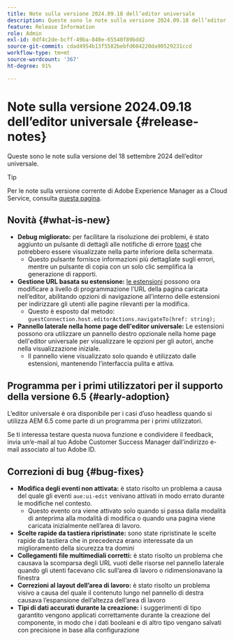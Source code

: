```yaml
---
title: Note sulla versione 2024.09.18 dell’editor universale
description: Queste sono le note sulla versione 2024.09.18 dell’editor universale.
feature: Release Information
role: Admin
exl-id: 0df4c2de-bcff-49ba-840e-65540f89bdd2
source-git-commit: cdad4954b13f5582bebfd604220da90529231ccd
workflow-type: tm+mt
source-wordcount: '367'
ht-degree: 91%

---
```


# Note sulla versione 2024.09.18 dell’editor universale {#release-notes}

Queste sono le note sulla versione del 18 settembre 2024 dell’editor universale.

>[!TIP]
>
>Per le note sulla versione corrente di Adobe Experience Manager as a Cloud Service, consulta [questa pagina](/help/release-notes/release-notes-cloud/release-notes-current.md).

## Novità {#what-is-new}

* **Debug migliorato:** per facilitare la risoluzione dei problemi, è stato aggiunto un pulsante di dettagli alle notifiche di errore [toast](https://spectrum.adobe.com/page/toast/) che potrebbero essere visualizzate nella parte inferiore della schermata.
   * Questo pulsante fornisce informazioni più dettagliate sugli errori, mentre un pulsante di copia con un solo clic semplifica la generazione di rapporti.
* **Gestione URL basata su estensione:** [le estensioni](/help/implementing/universal-editor/extending.md) possono ora modificare a livello di programmazione l’URL della pagina caricata nell’editor, abilitando opzioni di navigazione all’interno delle estensioni per indirizzare gli utenti alle pagine rilevanti per la modifica.
   * Questo è esposto dal metodo: `guestConnection.host.editorActions.navigateTo(href: string);`
* **Pannello laterale nella home page dell&#39;editor universale:** Le estensioni possono ora utilizzare un pannello destro opzionale nella home page dell&#39;editor universale per visualizzare le opzioni per gli autori, anche nella visualizzazione iniziale.
   * Il pannello viene visualizzato solo quando è utilizzato dalle estensioni, mantenendo l’interfaccia pulita e attiva.

## Programma per i primi utilizzatori per il supporto della versione 6.5 {#early-adoption}

L’editor universale è ora disponibile per i casi d’uso headless quando si utilizza AEM 6.5 come parte di un programma per i primi utilizzatori.

Se ti interessa testare questa nuova funzione e condividere il feedback, invia un’e-mail al tuo Adobe Customer Success Manager dall’indirizzo e-mail associato al tuo Adobe ID.

## Correzioni di bug {#bug-fixes}

* **Modifica degli eventi non attivata:** è stato risolto un problema a causa del quale gli eventi `aue:ui-edit` venivano attivati in modo errato durante le modifiche nel contesto.
   * Questo evento ora viene attivato solo quando si passa dalla modalità di anteprima alla modalità di modifica o quando una pagina viene caricata inizialmente nell’area di lavoro.
* **Scelte rapide da tastiera ripristinate:** sono state ripristinate le scelte rapide da tastiera che in precedenza erano interessate da un miglioramento della sicurezza tra domini
* **Collegamenti file multimediali corretti:** è stato risolto un problema che causava la scomparsa degli URL vuoti delle risorse nel pannello laterale quando gli utenti facevano clic sull’area di lavoro o ridimensionavano la finestra
* **Correzioni al layout dell’area di lavoro:** è stato risolto un problema visivo a causa del quale il contenuto lungo nel pannello di destra causava l’espansione dell’altezza dell’area di lavoro
* **Tipi di dati accurati durante la creazione:** i suggerimenti di tipo garantito vengono applicati correttamente durante la creazione del componente, in modo che i dati booleani e di altro tipo vengano salvati con precisione in base alla configurazione
